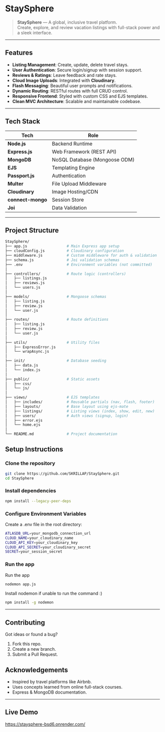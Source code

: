 #  StaySphere

> **StaySphere** — A global, inclusive travel platform.  
Create, explore, and review vacation listings with full-stack power and a sleek interface.

---

##  Features

-  **Listing Management**: Create, update, delete travel stays.
-  **User Authentication**: Secure login/signup with session support.
-  **Reviews & Ratings**: Leave feedback and rate stays.
-  **Cloud Image Uploads**: Integrated with **Cloudinary**.
-  **Flash Messaging**: Beautiful user prompts and notifications.
-  **Dynamic Routing**: RESTful routes with full CRUD control.
-  **Responsive Frontend**: Styled with custom CSS and EJS templates.
-  **Clean MVC Architecture**: Scalable and maintainable codebase.

---

##  Tech Stack

| Tech              | Role                          |
|-------------------|-------------------------------|
| **Node.js**       | Backend Runtime               |
| **Express.js**    | Web Framework (REST API)      |
| **MongoDB**       | NoSQL Database (Mongoose ODM) |
| **EJS**           | Templating Engine             |
| **Passport.js**   | Authentication                |
| **Multer**        | File Upload Middleware        |
| **Cloudinary**    | Image Hosting/CDN             |
| **connect-mongo** | Session Store                 |
| **Joi**           | Data Validation               |

---

##  Project Structure

```bash
StaySphere/
├── app.js                  # Main Express app setup
├── cloudConfig.js          # Cloudinary configuration
├── middleware.js           # Custom middleware for auth & validation
├── schema.js               # Joi validation schemas
├── .env                    # Environment variables (not committed)
│
├── controllers/            # Route logic (controllers)
│   ├── listings.js
│   ├── reviews.js
│   └── users.js
│
├── models/                 # Mongoose schemas
│   ├── listing.js
│   ├── review.js
│   └── user.js
│
├── routes/                 # Route definitions
│   ├── listing.js
│   ├── review.js
│   └── user.js
│
├── utils/                  # Utility files
│   ├── ExpressError.js
│   └── wrapAsync.js
│
├── init/                   # Database seeding
│   ├── data.js
│   └── index.js
│
├── public/                 # Static assets
│   ├── css/
│   └── js/
│
├── views/                  # EJS templates
│   ├── includes/           # Reusable partials (nav, flash, footer)
│   ├── layouts/            # Base layout using ejs-mate
│   ├── listings/           # Listing views (index, show, edit, new)
│   ├── users/              # Auth views (signup, login)
│   ├── error.ejs
│   └── home.ejs
│
└── README.md               # Project documentation

```


##  Setup Instructions

###  Clone the repository

```bash
git clone https://github.com/SKRILLAP/StaySphere.git
cd StaySphere
```

###  Install dependencies

```bash
npm install --legacy-peer-deps
```

###  Configure Environment Variables

Create a .env file in the root directory:

```bash
ATLASDB_URL=your_mongodb_connection_url
CLOUD_NAME=your_cloudinary_name
CLOUD_API_KEY=your_cloudinary_key
CLOUD_API_SECRET=your_cloudinary_secret
SECRET=your_session_secret
```

###  Run the app

Run the app
```bash
nodemon app.js
```

Install nodemon if unable to run the command :)
```bash
npm install -g nodemon
```
---

##  Contributing

Got ideas or found a bug?
1. Fork this repo.
2. Create a new branch.
3. Submit a Pull Request.

##  Acknowledgements

- Inspired by travel platforms like Airbnb.
- Uses concepts learned from online full-stack courses.
- Express & MongoDB documentation.

---

##  Live Demo
https://staysphere-bsd6.onrender.com/
